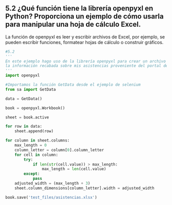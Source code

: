 ## 5.2 ¿Qué función tiene la librería openpyxl en Python? Proporciona un ejemplo de cómo usarla para manipular una hoja de cálculo Excel.
La función de openpyxl es leer y escribir archivos de Excel, por ejemplo, se pueden escribir funciones, formatear hojas de cálculo o construir gráficos.
```python
#5.2
'''
En este ejemplo hago uso de la librería openpyxl para crear un archivo xlsx que contiene
la información recabada sobre mis asistencias proveniente del portal de mi universidad
'''
import openpyxl

#Importamos la función GetData desde el ejemplo de selenium
from sa import GetData

data = GetData()

book = openpyxl.Workbook()

sheet = book.active

for row in data:
    sheet.append(row)

for column in sheet.columns:
    max_length = 0
    column_letter = column[0].column_letter
    for cell in column:
        try:
            if len(str(cell.value)) > max_length:
                max_length = len(cell.value)
        except:
            pass
    adjusted_width = (max_length + 3)
    sheet.column_dimensions[column_letter].width = adjusted_width

book.save('test_files/asistencias.xlsx')
```
